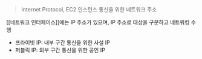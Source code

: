 > Internet Protocol, EC2 인스턴스 통신을 위한 네트워크 주소


[[네트워크 인터페이스]]에는 IP 주소가 있으며, IP 주소로 대상을 구분하고 네트워킹 수행
- 프라이빗 IP: 내부 구간 통신을 위한 사설 IP
- 퍼블릭 IP: 외부 구간 통신을 위한 공인 IP
